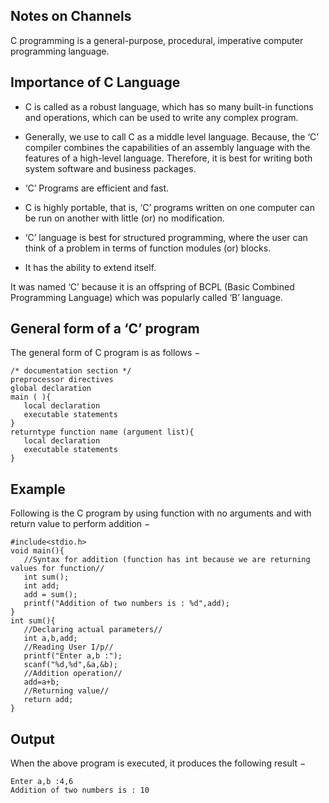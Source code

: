 ## Notes on Channels

C programming is a general-purpose, procedural, imperative computer programming language. 

## Importance of C Language

* C is called as a robust language, which has so many built-in functions and operations, which can be used to write any complex program.

* Generally, we use to call C as a middle level language. Because, the ‘C’ compiler combines the capabilities of an assembly language with the features of a high-level language. Therefore, it is best for writing both system software and business packages.

* ‘C’ Programs are efficient and fast.

* C is highly portable, that is, ‘C’ programs written on one computer can be run on another with little (or) no modification.

* ‘C’ language is best for structured programming, where the user can think of a problem in terms of function modules (or) blocks.

* It has the ability to extend itself.

It was named ‘C’ because it is an offspring of BCPL (Basic Combined Programming Language) which was popularly called ‘B’ language.

## General form of a ‘C’ program

The general form of C program is as follows −

```
/* documentation section */
preprocessor directives
global declaration
main ( ){
   local declaration
   executable statements
}
returntype function name (argument list){
   local declaration
   executable statements
}
```

## Example
Following is the C program by using function with no arguments and with return value to perform addition −

```
#include<stdio.h>
void main(){
   //Syntax for addition (function has int because we are returning values for function//
   int sum();
   int add;
   add = sum();
   printf("Addition of two numbers is : %d",add);
}
int sum(){
   //Declaring actual parameters//
   int a,b,add;
   //Reading User I/p//
   printf("Enter a,b :");
   scanf("%d,%d",&a,&b);
   //Addition operation//
   add=a+b;
   //Returning value//
   return add;
}
```

## Output
When the above program is executed, it produces the following result −

```
Enter a,b :4,6
Addition of two numbers is : 10
```
